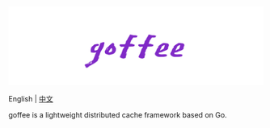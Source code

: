 ![goffee](img/goffee.png)

English | [中文](README_zh.md)

goffee is a lightweight distributed cache framework based on Go.